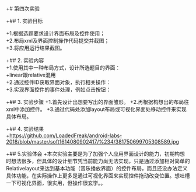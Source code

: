 ﻿+# 第四次实验 
 
+## 1. 实验目标 

+1.根据选题要求设计界面布局及控件使用；    
+2.布局xml及界面控制操作代码提交并截图；  
+3.将应用运行结果截图。

+## 2. 实验内容  
+1.使用其中一种布局方式，设计所选题目的界面：  
+linear跟relative混用  
+2.通过控件ID获取界面对象，执行相关操作：  
+3.实现界面控件的事件处理，例如点击按钮： 

+## 3. 实验步骤
+1.首先设计出想要写出的界面雏形。
+2.再根据构想出的布局往xml中添加控件。
+3.通过代码处添加layout布局或可视化界面处移动控件来实现具体布局。

+## 4. 实验结果  
+https://github.com/LoadedFreak/android-labs-2018/blob/master/soft1614080902417/%234/381750699705308589.jpg

+## 5.实验体会
+本次实验主要是为了加强个人应用界面设计的能力，初期构想时想法很多，但具体的设计细节凭当前能力尚无法实现，只是通过添加相对简单的Relativelayout来达到基本功能（音乐播放界面）的控件布局，而且还没办法定义具体功能，在实际操作上更多是通过可视化界面来实现控件拖动改变位置。想吐槽一下可视化界面，很实用，但操作很玄学。。
